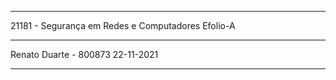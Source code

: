 *****************************************************************

21181 - Segurança em Redes e Computadores
Efolio-A

*****************************************************************

Renato Duarte - 800873
22-11-2021

*****************************************************************

